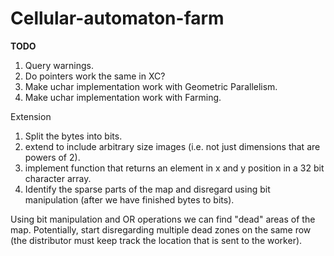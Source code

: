 # Cellular-automaton-farm
**TODO**

1. Query warnings.
2. Do pointers work the same in XC?
3. Make uchar implementation work with Geometric Parallelism.
4. Make uchar implementation work with Farming.

Extension

1. Split the bytes into bits.
2. extend to include arbitrary size images (i.e. not just dimensions that are powers of 2).
3. implement function that returns an element in x and y position in a 32 bit character array.
4. Identify the sparse parts of the map and disregard using bit manipulation (after we have finished bytes to bits).

  Using bit manipulation and OR operations we can find "dead" areas of the map.
  Potentially, start disregarding multiple dead zones on the same row (the distributor must keep track the location that is sent to the worker).

